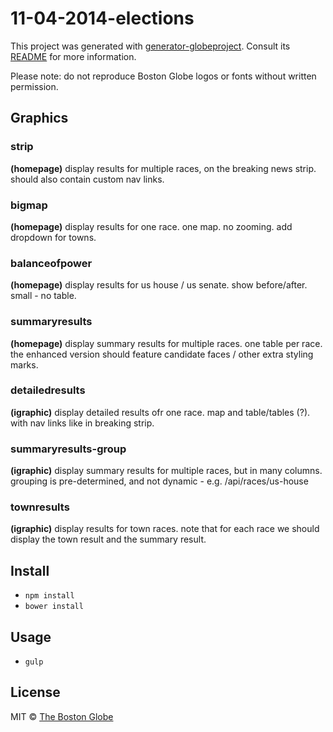 # 11-04-2014-elections

This project was generated with [generator-globeproject](https://github.com/BostonGlobe/generator-globeproject). Consult its [README](https://github.com/BostonGlobe/generator-globeproject) for more information.

Please note: do not reproduce Boston Globe logos or fonts without written permission.

## Graphics

### strip
**(homepage)** display results for multiple races, on the breaking news strip. should also contain custom nav links.

### bigmap
**(homepage)** display results for one race. one map. no zooming. add dropdown for towns.

### balanceofpower
**(homepage)** display results for us house / us senate. show before/after. small - no table.

### summaryresults
**(homepage)** display summary results for multiple races. one table per race. the enhanced version should feature candidate faces / other extra styling marks.

### detailedresults
**(igraphic)** display detailed results ofr one race. map and table/tables (?). with nav links like in breaking strip.

### summaryresults-group
**(igraphic)** display summary results for multiple races, but in many columns. grouping is pre-determined, and not dynamic - e.g. /api/races/us-house

### townresults
**(igraphic)** display results for town races. note that for each race we should display the town result and the summary result.


## Install

- `npm install`
- `bower install`

## Usage

- `gulp`

## License

MIT © [The Boston Globe](http://github.com/BostonGlobe)
